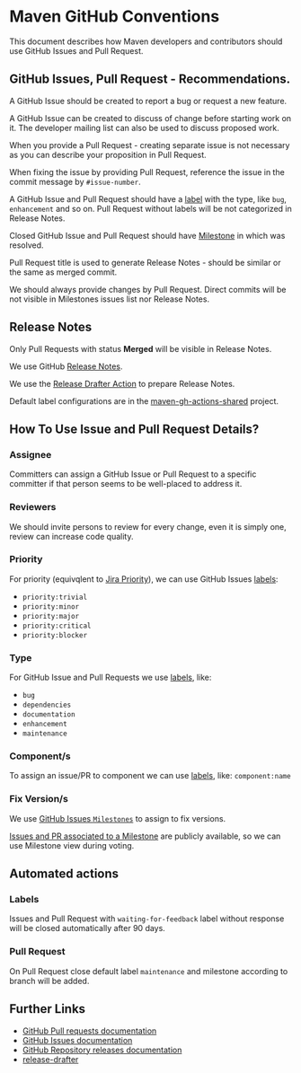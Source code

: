 <!--
Licensed to the Apache Software Foundation (ASF) under one
or more contributor license agreements.  See the NOTICE file
distributed with this work for additional information
regarding copyright ownership.  The ASF licenses this file
to you under the Apache License, Version 2.0 (the
"License"); you may not use this file except in compliance
with the License.  You may obtain a copy of the License at

http://www.apache.org/licenses/LICENSE-2.0

Unless required by applicable law or agreed to in writing,
software distributed under the License is distributed on an
"AS IS" BASIS, WITHOUT WARRANTIES OR CONDITIONS OF ANY
KIND, either express or implied.  See the License for the
specific language governing permissions and limitations
under the License.
-->

# Maven GitHub Conventions

This document describes how Maven developers and contributors should use GitHub Issues and Pull Request.

## GitHub Issues, Pull Request - Recommendations.

A GitHub Issue should be created to report a bug or request a new feature.

A GitHub Issue can be created to discuss of change before starting work on it.
The developer mailing list can also be used to discuss proposed work.

When you provide a Pull Request - creating separate issue is not necessary as you can describe your proposition in Pull Request.

When fixing the issue by providing Pull Request, reference the issue in the commit message by `#issue-number`.

A GitHub Issue and Pull Request should have a [label](https://docs.github.com/en/issues/using-labels-and-milestones-to-track-work/managing-labels) with the type, like `bug`, `enhancement` and so on.
Pull Request without labels will be not categorized in Release Notes.

Closed GitHub Issue and Pull Request should have [Milestone](https://docs.github.com/en/issues/using-labels-and-milestones-to-track-work/creating-and-editing-milestones-for-issues-and-pull-requests) in which was resolved.

Pull Request title is used to generate Release Notes - should be similar or the same as merged commit.

We should always provide changes by Pull Request. Direct commits will be not visible in Milestones issues list nor Release Notes.

## Release Notes

Only Pull Requests with status **Merged** will be visible in Release Notes.

We use GitHub [Release Notes](https://docs.github.com/en/repositories/releasing-projects-on-github/managing-releases-in-a-repository).

We use the [Release Drafter Action](https://github.com/marketplace/actions/release-drafter)
to prepare Release Notes.

Default label configurations are in the [maven-gh-actions-shared](https://github.com/apache/maven-gh-actions-shared/blob/main/.github/release-drafter.yml) project.

## How To Use Issue and Pull Request Details?

### Assignee

Committers can assign a GitHub Issue or Pull Request to a specific committer if that person seems
to be well-placed to address it.

### Reviewers

We should invite persons to review for every change, even it is simply one, review can increase code quality.

### Priority

For priority (equivqlent to [Jira Priority](https://confluence.atlassian.com/adminjiraserver/defining-priority-field-values-938847101.html)), we can use GitHub Issues [labels](https://docs.github.com/en/issues/using-labels-and-milestones-to-track-work/managing-labels):

- `priority:trivial`
- `priority:minor`
- `priority:major`
- `priority:critical`
- `priority:blocker`

### Type

For GitHub Issue and Pull Requests we use [labels](https://docs.github.com/en/issues/using-labels-and-milestones-to-track-work/managing-labels), like:

- `bug`
- `dependencies`
- `documentation`
- `enhancement`
- `maintenance`

### Component/s

To assign an issue/PR to component we can use [labels](https://docs.github.com/en/issues/using-labels-and-milestones-to-track-work/managing-labels), like: `component:name`

### Fix Version/s

We use [GitHub Issues `Milestones`](https://docs.github.com/en/issues/using-labels-and-milestones-to-track-work/about-milestones) to assign to fix versions.

[Issues and PR associated to a Milestone](https://docs.github.com/en/issues/using-labels-and-milestones-to-track-work/viewing-your-milestones-progress) are publicly available, so we can use Milestone view during voting.

## Automated actions

### Labels

Issues and Pull Request with `waiting-for-feedback` label without response will be closed automatically after 90 days.

### Pull Request

On Pull Request close default label `maintenance` and milestone according to branch will be added.

## Further Links

- [GitHub Pull requests documentation](https://docs.github.com/en/pull-requests)
- [GitHub Issues documentation](https://docs.github.com/en/issues)
- [GitHub Repository releases documentation](https://docs.github.com/en/repositories/releasing-projects-on-github/about-releases)
- [release-drafter](https://github.com/release-drafter/release-drafter)

